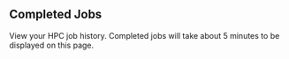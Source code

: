 ## Completed Jobs

View your HPC job history. Completed jobs will take about 5 minutes to be displayed on this page.

